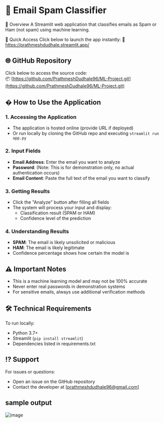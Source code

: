 # 📧 Email Spam Classifier

🌟 Overview
A Streamlit web application that classifies emails as Spam or Ham (not spam) using machine learning.

🚀 Quick Access
Click below to launch the app instantly:
🔗 https://prathmeshdudhale.streamlit.app/

## 🌐 GitHub Repository  
Click below to access the source code:  
📦 [https://github.com/PrathmeshDudhale96/ML-Project.git](https://github.com/PrathmeshDudhale96/ML-Project.git)  

## � How to Use the Application

### 1. Accessing the Application
- The application is hosted online (provide URL if deployed)
- Or run locally by cloning the GitHub repo and executing `streamlit run app.py`

### 2. Input Fields
- **Email Address**: Enter the email you want to analyze
- **Password**: (Note: This is for demonstration only, no actual authentication occurs)
- **Email Content**: Paste the full text of the email you want to classify

### 3. Getting Results
- Click the "Analyze" button after filling all fields
- The system will process your input and display:
  - Classification result (SPAM or HAM)
  - Confidence level of the prediction

### 4. Understanding Results
- **SPAM**: The email is likely unsolicited or malicious
- **HAM**: The email is likely legitimate
- Confidence percentage shows how certain the model is

## ⚠️ Important Notes
- This is a machine learning model and may not be 100% accurate
- Never enter real passwords in demonstration systems
- For sensitive emails, always use additional verification methods

## 🛠️ Technical Requirements
To run locally:
- Python 3.7+
- Streamlit (`pip install streamlit`)
- Dependencies listed in requirements.txt

## ⁉️ Support
For issues or questions:
- Open an issue on the GitHub repository
- Contact the developer at [prathmeshdudhale96@gmail.com]

## sample output
![image](https://github.com/user-attachments/assets/3fce055e-d213-46e2-a3d6-6bc0fce34174)


